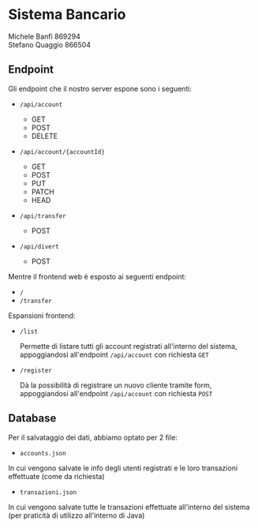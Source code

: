 # Sistema Bancario

Michele Banfi 869294  
Stefano Quaggio 866504

## Endpoint

Gli endpoint che il nostro server espone sono i seguenti:

- `/api/account`

  - GET
  - POST
  - DELETE

- `/api/account/{accountId}`

  - GET
  - POST
  - PUT
  - PATCH
  - HEAD

- `/api/transfer`

  - POST

- `/api/divert`
  - POST

Mentre il frontend web è esposto ai seguenti endpoint:

- `/`
- `/transfer`

Espansioni frontend:

- `/list`

  Permette di listare tutti gli account registrati all'interno del sistema, appoggiandosi all'endpoint `/api/account` con richiesta `GET`

- `/register`

  Dà la possibilità di registrare un nuovo cliente tramite form, appoggiandosi all'endpoint `/api/account` con richiesta `POST`

## Database

Per il salvataggio dei dati, abbiamo optato per 2 file:

- `accounts.json`

In cui vengono salvate le info degli utenti registrati e le loro transazioni effettuate (come da richiesta)

- `transazioni.json`

In cui vengono salvate tutte le transazioni effettuate all'interno del sistema (per praticità di utilizzo all'interno di Java)
